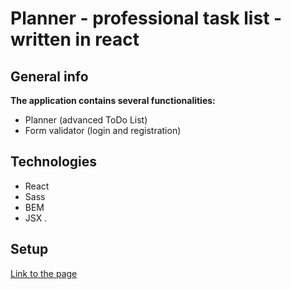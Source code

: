 # Planner - professional task list - written in react

## General info

**The application contains several functionalities:**

- Planner (advanced ToDo List)
- Form validator (login and registration)

## Technologies

- React
- Sass
- BEM
- JSX
 .
## Setup

[Link to the page](https://tomaszposluszny.github.io/planner-react/)
